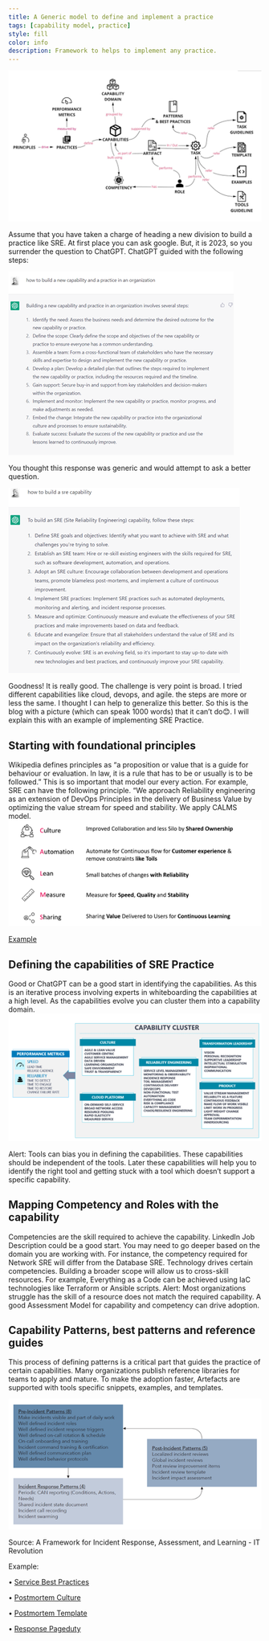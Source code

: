 ```yaml
---
title: A Generic model to define and implement a practice
tags: [capability model, practice]
style: fill
color: info
description: Framework to helps to implement any practice.
---
```

![Capability Model](/assets/images/capability-model/capability-model-framework.png)

Assume that you have taken a charge of heading a new division to build a practice like SRE. At first place you can ask google. But, it is 2023, so you surrender the question to ChatGPT. ChatGPT guided with the following steps:

![ChatGPT](/assets/images/capability-model/chatGPT.png)

You thought this response was generic and would attempt to ask a better question.

![ChatGPT-SRE](/assets/images/capability-model/chatGPT-sre.png)

Goodness! It is really good. The challenge is very point is broad. I tried different capabilities like cloud, devops, and agile. the steps are more or less the same. I thought I can help to generalize this better. So this is the blog with a picture (which can speak 1000 words) that it can’t do😊. I will explain this with an example of implementing SRE Practice.

## Starting with foundational principles
Wikipedia defines principles as “a proposition or value that is a guide for behaviour or evaluation. In law, it is a rule that has to be or usually is to be followed.” This is so important that model our every action. 
For example, SRE can have the following principle. 
“We approach Reliability engineering as an extension of DevOps Principles in the delivery of Business Value by optimizing the value stream for speed and stability. We apply CALMS model.
![SRE Principles](/assets/images/capability-model/sre-principle.png)

[Example](https://sre.google/sre-book/part-II-principles/)

## Defining the capabilities of SRE Practice
Good or ChatGPT can be a good start in identifying the capabilities. As this is an iterative process involving experts in whiteboarding the capabilities at a high level. As the capabilities evolve you can cluster them into a capability domain.
![SRE Capability Cluster](/assets/images/capability-model/sre-capability-cluster.png)

Alert: Tools can bias you in defining the capabilities. These capabilities should be independent of the tools. Later these capabilities will help you to identify the right tool and getting stuck with a tool which doesn’t support a specific capability.

## Mapping Competency and Roles with the capability
Competencies are the skill required to achieve the capability. LinkedIn Job Description could be a good start. You may need to go deeper based on the domain you are working with. For instance, the competency required for Network SRE will differ from the Database SRE.
Technology drives certain competencies. Building a broader scope will allow us to cross-skill resources. For example, Everything as a Code can be achieved using IaC technologies like Terraform or Ansible scripts. 
Alert: Most organizations struggle has the skill of a resource does not match the required capability. A good Assessment Model for capability and competency can drive adoption.

## Capability Patterns, best patterns and reference guides
This process of defining patterns is a critical part that guides the practice of certain capabilities. Many organizations publish reference libraries for teams to apply and mature. To make the adoption faster, Artefacts are supported with tools specific snippets, examples, and templates.

![incident response patterns](/assets/images/capability-model/incident-response-pattern.png)

Source: A Framework for Incident Response, Assessment, and Learning  - IT Revolution

Example: 

•	[Service Best Practices](https://sre.google/sre-book/service-best-practices/)

•	[Postmortem Culture](https://sre.google/sre-book/postmortem-culture/)

•	[Postmortem Template](https://www.atlassian.com/incident-management/postmortem/templates)

•	[Response Pageduty](https://response.pagerduty.com/)



